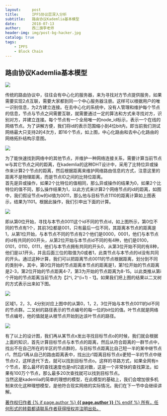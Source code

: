 ```yaml
---
layout:     post
title:      IPFS协议层深入分析
subtitle:   路由协议Kademlia基本模型
date:       2018-07-13
author:     西二旗李老师
header-img: img/post-bg-hacker.jpg
catalog: true
tags:
    - IPFS
    - Block Chain	
---
```


## 路由协议Kademlia基本模型
<html>
<img src="https://upload-images.jianshu.io/upload_images/3163404-56808106d10a5bfb?imageMogr2/auto-orient/strip%7CimageView2/2/w/640/format/webp">
<p class="section-indent">
传统的路由协议中，往往会有中心化的服务器，来为寻找对方节点提供服务，如果需要实现2点互联，需要大家都到同一个中心服务器注册。这样可以根据用户的唯一识别信息，为2方建立连接。在去中心化的系统中，没有人管理和维护每个节点的信息，节点与节点之间需要互联，就需要通过一定的算法和方式来寻找对方，识别对方，并建立连接。每个节点有一个全局唯一的node_id标示，表示一个在线的网络节点。为了讲解方便，我们将id的表示范围缩小到4位bit内，即当前我们测试网络最大只支持2的4次方，即16个节点，如上图，中心化路由和去中心化路由的网络拓扑结构示意图。
</p>
<img src="https://upload-images.jianshu.io/upload_images/3163404-b73438be85fd6195?imageMogr2/auto-orient/strip%7CimageView2/2/w/640/format/webp">
<p class="section-indent">
为了能快速找到网络中的其他节点，并维护一种网络连接关系，需要计算当前节点w与其它节点之间的距离，在kademlia的这种DHT设计中，采用了比特位异或操作来计算2个节点的距离，然后根据距离来维护网络路由信息的方式，注意这里的距离不是物理距离，而是节点ID之间的比特位距离。<br>
首先是异或操作，如果2个比特位的值相同，那么异或操作的结果为0，如果2个比特位的值不同，那么操作结果为1，以此方式来计算2个网络节点的id的距离，如图中，我们假设节点w的id值为0011，那么他与目标节点1110的距离计算如上图表示，结果为1101。根据此操作，我们引申出下面的计算。
</p>
<img src="https://upload-images.jianshu.io/upload_images/3163404-6d9b2fdfaee5d0c2?imageMogr2/auto-orient/strip%7CimageView2/2/w/1000/format/webp">
<p class="section-indent">
即从第0位开始，寻找与本节点0011这个id不同的节点id，如上图所示，第0位不同的节点有1个，其前3位都是001，只有最后一位不同，其距离本节点的距离是1，从第1位开始，与本节点不同的节点有2个他们是0000，0001，他们与本节点的id有共同的00开头，从第2位开始与本节点id不同的有4种，他们是0100，0101，0110，0111，他们与本节点拥有共同的开头0，从第3位开始不同的有8种，他们是以1开头，并且后面三位的取值为0或者1，此类节点与本节点的id没有共同的开头。通过这种计算，我们可以把距离节点0011的节点根据距离，划分到不同的类别中，其中，第0位开始的节点距离本节点的距离是1，第1位开始的节点距离是2-3，第2位开始的节点距离4-7，第3为开始的节点距离为8-15。以此类推从第i个开始的节点距离当前节点为【2^i, 2^(i+1) - 1】。如果我们把上图的结果以二叉树的方式表示出来如下图。
</p>
<img src="https://upload-images.jianshu.io/upload_images/3163404-082346f1c2ecc014?imageMogr2/auto-orient/strip%7CimageView2/2/w/640/format/webp">

<p class="section-indent">
区域1，2，3，4分别对应上图中的从第0，1，2，3位开始与本节点0011的id不同的节点群。二叉树的路径表示的节点编号的每一位的bit位的值。叶节点就是网络节点编号，他的值就是从根节点开始到达该叶节点的路径。
</p>
<img src="https://upload-images.jianshu.io/upload_images/3163404-a59a69e532507da0?imageMogr2/auto-orient/strip%7CimageView2/2/w/640/format/webp">
<p class="section-indent">
有了以上的设计图，我们再从某节点x发出寻找目标节点o的时候，我们就会根据上面的知识，首先计算目标节点与本节点的距离，然后从符合距离的一群节点中，找出不在自己所在的半区的节点群的，与目标节点距离比自己短一半的某中继节点r1，然后r1再从自己的路由距离表中，找出比r1距离目标节点o更短一半的节点中继节点r2，这样迭代下去，就可以找到目标节点o。这样的寻路方式，如果全网有n个节点，那么最坏的查找速度也是n的2底对数，这是一个非常快的查找算法，如果有100万个节点，那么最多20次查找就可以找到目标节点。<br>
当然这是kademlia的简单的理想的模型，在此模型的基础上，我们会增加很多机制来优化这种理想模型，是他符合现实网络的实际情况。我们在下一节中会继续讲解。
</p>

<!-- Copyright Begin -->
<div class="col-lg-8 col-lg-offset-3 col-md-10 col-md-offset-1">
	<div class="pull-right">
		<a href="https://www.jianshu.com/p/a69269a4566b" target="_blank" class="copyright-link">
			著作权归作者
			{% if page.author %}
<strong>{{ page.author }}</strong>
			{% endif %}
			所有，任何形式的转载都请联系作者获得授权并注明出处。
		</a>
	</div>
</div>
</html>